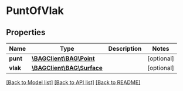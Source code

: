 # PuntOfVlak

## Properties
Name | Type | Description | Notes
------------ | ------------- | ------------- | -------------
**punt** | [**\BAGClient\BAG\Point**](Point.md) |  | [optional] 
**vlak** | [**\BAGClient\BAG\Surface**](Surface.md) |  | [optional] 

[[Back to Model list]](../../README.md#documentation-for-models) [[Back to API list]](../../README.md#documentation-for-api-endpoints) [[Back to README]](../../README.md)

